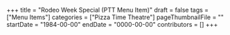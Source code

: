 +++
title = "Rodeo Week Special (PTT Menu Item)"
draft = false
tags = ["Menu Items"]
categories = ["Pizza Time Theatre"]
pageThumbnailFile = ""
startDate = "1984-00-00"
endDate = "0000-00-00"
contributors = []
+++
